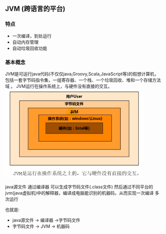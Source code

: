 
## JVM (跨语言的平台)

### 特点 

- 一次编译，到处运行
- 自动内存管理
- 自动垃圾回收功能

### 基本概念

JVM是可运行java代码(不仅仅java,Groovy,Scala,JavaScript等)的假想计算机，包括一套字节码指令集，一组寄存器、一个栈、一个垃圾回收、堆和一个存储方法域 。 JVM运行在操作系统上，与硬件没有直接的交互。
![](/img/java/JVM位置.png)

java源文件 通过编译器 可以生成字节码文件(.class文件) 然后通过不同平台的jvm(java虚拟机)中的解释器，编译成电脑能识别的机器码，从而实现一次编译 多次运行

也就是:
- java源文件  -> 编译器  ->字节码文件 
- 字节码文件 -> JVM -> 机器码
